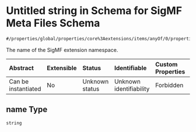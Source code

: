 # Untitled string in Schema for SigMF Meta Files Schema

```txt
#/properties/global/properties/core%3Aextensions/items/anyOf/0/properties/name#/properties/global/properties/core:extensions/items/anyOf/0/properties/name
```

The name of the SigMF extension namespace.

| Abstract            | Extensible | Status         | Identifiable            | Custom Properties | Additional Properties | Access Restrictions | Defined In                                                             |
| :------------------ | :--------- | :------------- | :---------------------- | :---------------- | :-------------------- | :------------------ | :--------------------------------------------------------------------- |
| Can be instantiated | No         | Unknown status | Unknown identifiability | Forbidden         | Allowed               | none                | [sigmf.schema.json\*](../out/sigmf.schema.json "open original schema") |

## name Type

`string`
